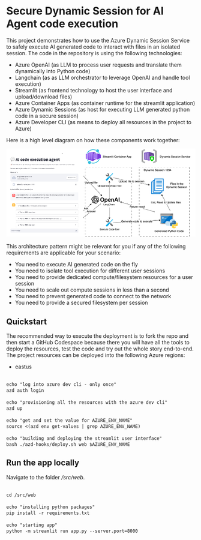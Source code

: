 # Secure Dynamic Session for AI Agent code execution
This project demonstrates how to use the Azure Dynamic Session Service to safely execute AI generated code to interact with files in an isolated session.
The code in the repository is using the following technologies:
- Azure OpenAI (as LLM to process user requests and translate them dynamically into Python code)
- Langchain (as as LLM orchestrator to leverage OpenAI and handle tool execution)
- Streamlit (as frontend technology to host the user interface and upload/download files)
- Azure Container Apps (as container runtime for the streamlit application)
- Azure Dynamic Sessions (as host for executing LLM generated python code in a secure session)
- Azure Developer CLI (as means to deploy all resources in the project to Azure)

Here is a high level diagram on how these components work together:

![# reference an image in markdown](architecture.png)

This architecture pattern might be relevant for you if any of the following requirements are applicable for your scenario:
- You need to execute AI generated code on the fly
- You need to isolate tool execution for different user sessions 
- You need to provide dedicated compute/filesystem resources for a user session
- You need to scale out compute sessions in less than a second
- You need to prevent generated code to connect to the network
- You need to provide a secured filesystem per session 

## Quickstart

The recommended way to execute the deployment is to fork the repo and then start a GitHub Codespace because there you will have all the tools to deploy the resources, test the code and try out the whole story end-to-end.
The project resources can be deployed into the following Azure regions:
- eastus

```

echo "log into azure dev cli - only once"
azd auth login

echo "provisioning all the resources with the azure dev cli"
azd up

echo "get and set the value for AZURE_ENV_NAME"
source <(azd env get-values | grep AZURE_ENV_NAME)

echo "building and deploying the streamlit user interface"
bash ./azd-hooks/deploy.sh web $AZURE_ENV_NAME

```

## Run the app locally

Navigate to the folder */src/web*.

```

cd /src/web

echo "installing python packages"
pip install -r requirements.txt

echo "starting app"
python -m streamlit run app.py --server.port=8000

```